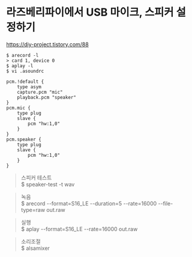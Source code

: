 라즈베리파이에서 USB 마이크, 스피커 설정하기
=========================================
https://diy-project.tistory.com/88

```
$ arecord -l
> card 1, device 0
$ aplay -l
$ vi .asoundrc
```

```    
pcm.!default {
    type asym
    capture.pcm "mic"
    playback.pcm "speaker"
}
pcm.mic {
    type plug
    slave {
        pcm "hw:1,0"
    }
}
pcm.speaker {
    type plug
    slave {
        pcm "hw:1,0"
    }
}
```


> 스피커 테스트<br>
$ speaker-test -t wav

> 녹음<br>
$ arecord --format=S16_LE --duration=5 --rate=16000 --file-type=raw out.raw

> 실행<br>
$ aplay --format=S16_LE --rate=16000 out.raw

> 소리조절<br>
$ alsamixer
